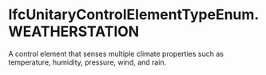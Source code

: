 IfcUnitaryControlElementTypeEnum.WEATHERSTATION
===============================================
A control element that senses multiple climate properties such as temperature,
humidity, pressure, wind, and rain.


